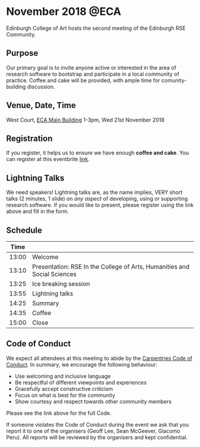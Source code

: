 # November 2018 @ECA
Edinburgh College of Art hosts the second meeting of the Edinburgh RSE Community.

## Purpose
Our primary goal is to invite anyone active or interested in the area of research software to bootstrap
and participate in a local community of practice. Coffee and cake will be provided, with ample time for comunity-building discussion.

## Venue, Date, Time
West Court, [ECA Main Building](https://www.google.co.uk/maps/place/ECA+Main+Building,+Edinburgh)
1-3pm, Wed 21st November 2018

## Registration
If you register, it helps us to ensure we have enough __coffee and cake__. You can register at this eventbrite [link](https://www.eventbrite.co.uk/myevent?eid=51879677512).

## Lightning Talks
We need speakers! Lightning talks are, as the name implies, VERY short talks (2 minutes, 1 slide) on _any aspect_ of developing, using or supporting research software. If you would like to present, please register using the link above and fill in the form.

## Schedule
| Time |       | 
|------|------ |
|13:00 | Welcome |
|13:10 | Presentation: RSE In the College of Arts, Humanities and Social Sciences |
|13:25 | Ice breaking session |
|13:55 | Lightning talks |
|14:25 | Summary |
|14:35 | Coffee |
|15:00 | Close |


## Code of Conduct
We expect all attendees at this meeting to abide by the [Carpentries Code of Conduct](https://docs.carpentries.org/topic_folders/policies/code-of-conduct.html). In summary, we encourage the following behaviour:

* Use welcoming and inclusive language
* Be respectful of different viewpoints and experiences
* Gracefully accept constructive criticism
* Focus on what is best for the community
* Show courtesy and respect towards other community members

Please see the link above for the full Code.

If someone violates the Code of Conduct during the event we ask that you report it to one of the organisers (Geoff Lee, Sean McGeever, Giacomo Peru). All reports will be reviewed by the organisers and kept confidential.  
